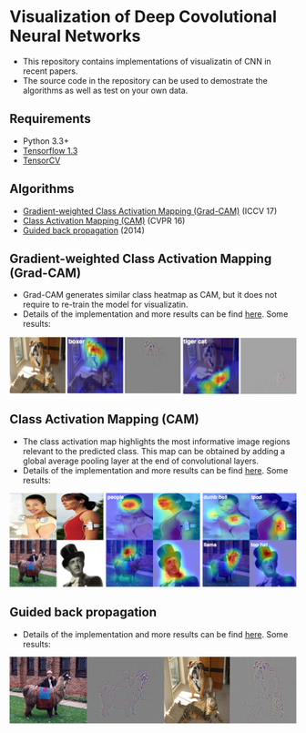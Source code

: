 # Visualization of Deep Covolutional Neural Networks

- This repository contains implementations of visualizatin of CNN in recent papers.
- The source code in the repository can be used to demostrate the algorithms as well as test on your own data.

## Requirements
- Python 3.3+
- [Tensorflow 1.3](https://www.tensorflow.org/)
- [TensorCV](https://github.com/conan7882/DeepVision-tensorflow) 


## Algorithms 

- [Gradient-weighted Class Activation Mapping (Grad-CAM)](https://github.com/conan7882/CNN-Visualization/tree/master/doc/grad_cam#gradient-weighted-class-activation-mapping-grad-cam) (ICCV 17)
- [Class Activation Mapping (CAM)](https://github.com/conan7882/CNN-Visualization/tree/master/doc/cam#class-activation-mapping-cam) (CVPR 16)
- [Guided back propagation](https://github.com/conan7882/CNN-Visualization/tree/master/doc/guided_backpropagation#guided-backpropagation) (2014)

## Gradient-weighted Class Activation Mapping (Grad-CAM)
- Grad-CAM generates similar class heatmap as CAM, but it does not require to re-train the model for visualizatin.
- Details of the implementation and more results can be find [here](https://github.com/conan7882/CNN-Visualization/tree/master/doc/grad_cam#gradient-weighted-class-activation-mapping-grad-cam). Some results:

![grad-cam-result](doc/grad_cam/figs/ex1.png)

## Class Activation Mapping (CAM)
- The class activation map highlights the most informative image regions relevant to the predicted class. This map can be obtained by adding a global average pooling layer at the end of convolutional layers.
- Details of the implementation and more results can be find [here](https://github.com/conan7882/CNN-Visualization/tree/master/doc/cam#class-activation-mapping-cam). Some results:

![celtech_change](doc/cam/figs/celtech_diff.png)


## Guided back propagation
<!--- Guided backpropagation generates clearer visulizations than deconvnet for higher layers.-->

- Details of the implementation and more results can be find [here](https://github.com/conan7882/CNN-Visualization/tree/master/doc/guided_backpropagation#guided-backpropagation). Some results:

![gbp](doc/guided_backpropagation/figs/gbp.png)









